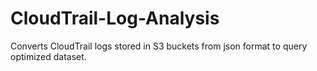 # CloudTrail-Log-Analysis
Converts CloudTrail logs stored in S3 buckets from json format to query optimized dataset.
